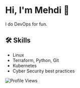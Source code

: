 <link rel="stylesheet" href="https://cdnjs.cloudflare.com/ajax/libs/font-awesome/6.0.0-beta3/css/all.min.css">

# Hi, I'm Mehdi 👋

I do DevOps for fun.

## 🛠 Skills

- Linux
- Terraform, Python, Git
- Kubernetes
- Cyber Security best practices

![Profile Views](https://komarev.com/ghpvc/?username=memor24&color=blue)
